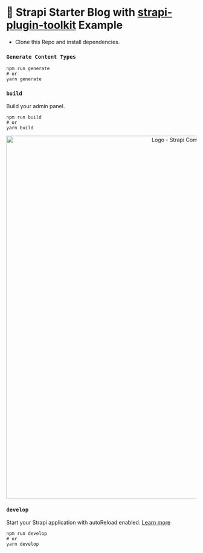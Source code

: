# 🚀 Strapi Starter Blog with [strapi-plugin-toolkit](https://github.com/kmariappan/strapi-plugin-toolkit) Example

- Clone this Repo and install dependencies.

### `Generate Content Types`

```
npm run generate
# or
yarn generate
```

### `build`

Build your admin panel.

```
npm run build
# or
yarn build
```

<div align="center" width="150px">
  <img style="width: 960px; height: auto;" src="public/demo.gif" alt="Logo - Strapi Comments plugin" />
</div>

### `develop`

Start your Strapi application with autoReload enabled. [Learn more](https://docs.strapi.io/developer-docs/latest/developer-resources/cli/CLI.html#strapi-develop)

```
npm run develop
# or
yarn develop
```
